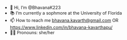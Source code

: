 - 👋 Hi, I’m @BhavanaK223
- 📚 I’m currently a sophmore at the University of Florida 
- 📫 How to reach me bhavana.kavarth@gmail.com OR https://www.linkedin.com/in/bhavana-kavarthapu/
- 🧚‍♀️ Pronouns: she/her

<!---
BhavanaK223/BhavanaK223 is a ✨ special ✨ repository because its `README.md` (this file) appears on your GitHub profile.
You can click the Preview link to take a look at your changes.
--->

